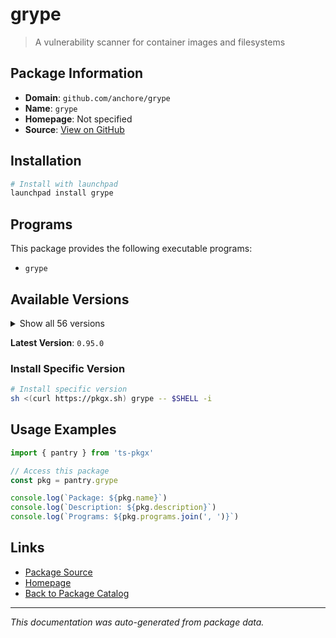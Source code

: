 # grype

> A vulnerability scanner for container images and filesystems

## Package Information

- **Domain**: `github.com/anchore/grype`
- **Name**: `grype`
- **Homepage**: Not specified
- **Source**: [View on GitHub](https://github.com/pkgxdev/pantry/tree/main/projects/github.com/anchore/grype/package.yml)

## Installation

```bash
# Install with launchpad
launchpad install grype
```

## Programs

This package provides the following executable programs:

- `grype`

## Available Versions

<details>
<summary>Show all 56 versions</summary>

- `0.95.0`, `0.94.0`, `0.93.0`, `0.92.2`, `0.92.1`
- `0.92.0`, `0.91.2`, `0.91.1`, `0.91.0`, `0.90.0`
- `0.89.1`, `0.89.0`, `0.88.0`, `0.87.0`, `0.86.1`
- `0.86.0`, `0.85.0`, `0.84.0`, `0.83.0`, `0.82.2`
- `0.82.1`, `0.82.0`, `0.81.0`, `0.80.2`, `0.80.1`
- `0.80.0`, `0.79.6`, `0.79.5`, `0.79.4`, `0.79.3`
- `0.79.2`, `0.79.1`, `0.79.0`, `0.78.0`, `0.77.4`
- `0.77.3`, `0.77.2`, `0.77.1`, `0.77.0`, `0.76.0`
- `0.75.0`, `0.74.7`, `0.74.6`, `0.74.5`, `0.74.4`
- `0.74.3`, `0.74.2`, `0.74.1`, `0.74.0`, `0.73.5`
- `0.73.4`, `0.73.3`, `0.73.2`, `0.73.1`, `0.73.0`
- `0.72.0`

</details>

**Latest Version**: `0.95.0`

### Install Specific Version

```bash
# Install specific version
sh <(curl https://pkgx.sh) grype -- $SHELL -i
```

## Usage Examples

```typescript
import { pantry } from 'ts-pkgx'

// Access this package
const pkg = pantry.grype

console.log(`Package: ${pkg.name}`)
console.log(`Description: ${pkg.description}`)
console.log(`Programs: ${pkg.programs.join(', ')}`)
```

## Links

- [Package Source](https://github.com/pkgxdev/pantry/tree/main/projects/github.com/anchore/grype/package.yml)
- [Homepage](#)
- [Back to Package Catalog](../../../package-catalog.md)

---

*This documentation was auto-generated from package data.*
